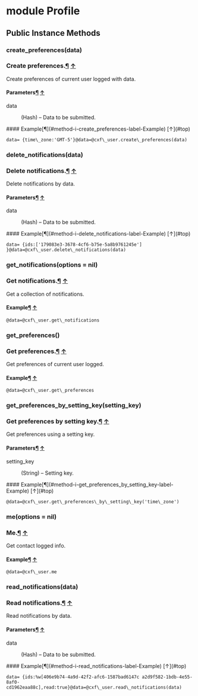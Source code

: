 # module Profile [](#module-Profile) [](#top)
 ## Public Instance Methods
 ### create_preferences(data) [](#method-i-create_preferences)
 ### Create preferences.[¶](#method-i-create_preferences-label-Create+preferences.) [↑](#top)

Create preferences of current user logged with data.

#### Parameters[¶](#method-i-create_preferences-label-Parameters) [↑](#top)
<dl class="rdoc-list note-list">
<dt>data
</dt>
<dd>
<p>(Hash) – Data to be submitted.</p>
</dd>
</dl>
#### Example[¶](#method-i-create_preferences-label-Example) [↑](#top)

```
data= {time\_zone:'GMT-5'}@data=@cxf\_user.create\_preferences(data)
```
 ### delete_notifications(data) [](#method-i-delete_notifications)
 ### Delete notifications.[¶](#method-i-delete_notifications-label-Delete+notifications.) [↑](#top)

Delete notifications by data.

#### Parameters[¶](#method-i-delete_notifications-label-Parameters) [↑](#top)
<dl class="rdoc-list note-list">
<dt>data
</dt>
<dd>
<p>(Hash) – Data to be submitted.</p>
</dd>
</dl>
#### Example[¶](#method-i-delete_notifications-label-Example) [↑](#top)

```
data= {ids:['179083e3-3678-4cf6-b75e-5a8b9761245e']
}@data=@cxf\_user.delete\_notifications(data)
```
 ### get_notifications(options = nil) [](#method-i-get_notifications)
 ### Get notifications.[¶](#method-i-get_notifications-label-Get+notifications.) [↑](#top)

Get a collection of notifications.

#### Example[¶](#method-i-get_notifications-label-Example) [↑](#top)

```
@data=@cxf\_user.get\_notifications
```
 ### get_preferences() [](#method-i-get_preferences)
 ### Get preferences.[¶](#method-i-get_preferences-label-Get+preferences.) [↑](#top)

Get preferences of current user logged.

#### Example[¶](#method-i-get_preferences-label-Example) [↑](#top)

```
@data=@cxf\_user.get\_preferences
```
 ### get_preferences_by_setting_key(setting_key) [](#method-i-get_preferences_by_setting_key)
 ### Get preferences by setting key.[¶](#method-i-get_preferences_by_setting_key-label-Get+preferences+by+setting+key.) [↑](#top)

Get preferences using a setting key.

#### Parameters[¶](#method-i-get_preferences_by_setting_key-label-Parameters) [↑](#top)
<dl class="rdoc-list note-list">
<dt>setting_key
</dt>
<dd>
<p>(String) – Setting key.</p>
</dd>
</dl>
#### Example[¶](#method-i-get_preferences_by_setting_key-label-Example) [↑](#top)

```
@data=@cxf\_user.get\_preferences\_by\_setting\_key('time\_zone')
```
 ### me(options = nil) [](#method-i-me)
 ### Me.[¶](#method-i-me-label-Me.) [↑](#top)

Get contact logged info.

#### Example[¶](#method-i-me-label-Example) [↑](#top)

```
@data=@cxf\_user.me
```
 ### read_notifications(data) [](#method-i-read_notifications)
 ### Read notifications.[¶](#method-i-read_notifications-label-Read+notifications.) [↑](#top)

Read notifications by data.

#### Parameters[¶](#method-i-read_notifications-label-Parameters) [↑](#top)
<dl class="rdoc-list note-list">
<dt>data
</dt>
<dd>
<p>(Hash) – Data to be submitted.</p>
</dd>
</dl>
#### Example[¶](#method-i-read_notifications-label-Example) [↑](#top)

```
data= {ids:%w[406e9b74-4a9d-42f2-afc6-1587bad6147c a2d9f582-1bdb-4e55-8af0-cd1962eaa88c],read:true}@data=@cxf\_user.read\_notifications(data)
```
 